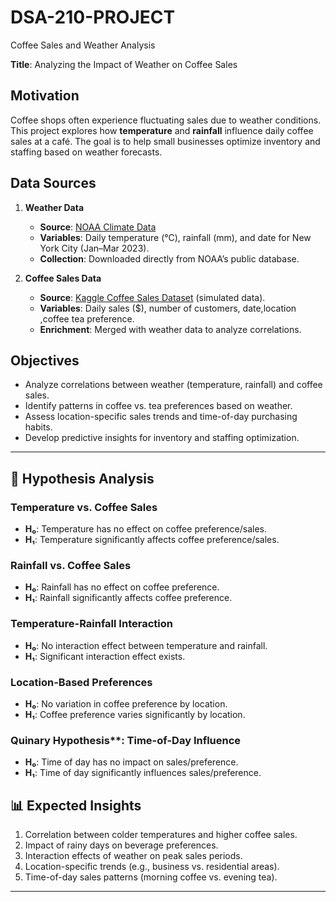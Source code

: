 # DSA-210-PROJECT
Coffee Sales and Weather Analysis

**Title**: Analyzing the Impact of Weather on Coffee Sales  

## Motivation  
Coffee shops often experience fluctuating sales due to weather conditions. This project explores how **temperature** and **rainfall** influence daily coffee sales at a café. The goal is to help small businesses optimize inventory and staffing based on weather forecasts.  

## Data Sources  
1. **Weather Data**  
   - **Source**: [NOAA Climate Data](https://www.ncdc.noaa.gov/cdo-web/)  
   - **Variables**: Daily temperature (°C), rainfall (mm), and date for New York City (Jan–Mar 2023).  
   - **Collection**: Downloaded directly from NOAA’s public database.  

2. **Coffee Sales Data**  
   - **Source**: [Kaggle Coffee Sales Dataset](https://www.kaggle.com/datasets/ahmedabbas757/coffee-sales) (simulated data).  
   - **Variables**: Daily sales ($), number of customers, date,location ,coffee tea preference.  
   - **Enrichment**: Merged with weather data to analyze correlations.
  
     
##  Objectives  
- Analyze correlations between weather (temperature, rainfall) and coffee sales.  
- Identify patterns in coffee vs. tea preferences based on weather.  
- Assess location-specific sales trends and time-of-day purchasing habits.  
- Develop predictive insights for inventory and staffing optimization.  



---

## 🔬 Hypothesis Analysis  

### Temperature vs. Coffee Sales  
- **H₀**: Temperature has no effect on coffee preference/sales.  
- **H₁**: Temperature significantly affects coffee preference/sales.  

###  Rainfall vs. Coffee Sales  
- **H₀**: Rainfall has no effect on coffee preference.  
- **H₁**: Rainfall significantly affects coffee preference.  

### Temperature-Rainfall Interaction  
- **H₀**: No interaction effect between temperature and rainfall.  
- **H₁**: Significant interaction effect exists.  

### Location-Based Preferences  
- **H₀**: No variation in coffee preference by location.  
- **H₁**: Coffee preference varies significantly by location.  

### Quinary Hypothesis**: Time-of-Day Influence  
- **H₀**: Time of day has no impact on sales/preference.  
- **H₁**: Time of day significantly influences sales/preference.  


## 📊 Expected Insights  
1. Correlation between colder temperatures and higher coffee sales.  
2. Impact of rainy days on beverage preferences.  
3. Interaction effects of weather on peak sales periods.  
4. Location-specific trends (e.g., business vs. residential areas).  
5. Time-of-day sales patterns (morning coffee vs. evening tea).  

---

